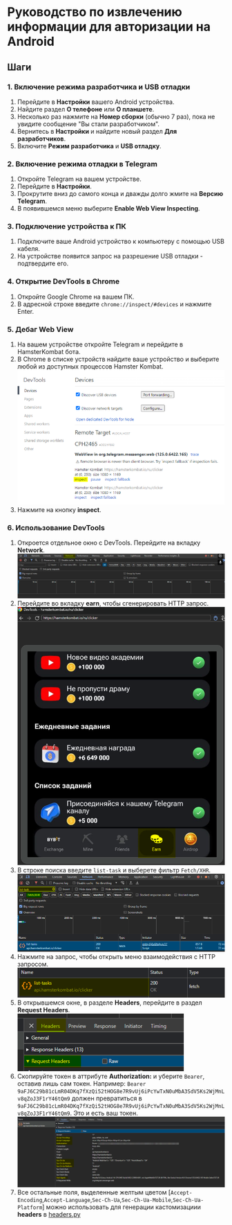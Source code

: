 # Руководство по извлечению информации для авторизации на Android

## Шаги

### 1. Включение режима разработчика и USB отладки

1. Перейдите в **Настройки** вашего Android устройства.
2. Найдите раздел **О телефоне** или **О планшете**.
3. Несколько раз нажмите на **Номер сборки** (обычно 7 раз), пока не увидите сообщение "Вы стали разработчиком".
4. Вернитесь в **Настройки** и найдите новый раздел **Для разработчиков**.
5. Включите **Режим разработчика** и **USB отладку**.

### 2. Включение режима отладки в Telegram

1. Откройте Telegram на вашем устройстве.
2. Перейдите в **Настройки**.
3. Прокрутите вниз до самого конца и дважды долго жмите на **Версию Telegram**.
4. В появившемся меню выберите **Enable Web View Inspecting**.

### 3. Подключение устройства к ПК

1. Подключите ваше Android устройство к компьютеру с помощью USB кабеля.
2. На устройстве появится запрос на разрешение USB отладки - подтвердите его.

### 4. Открытие DevTools в Chrome

1. Откройте Google Chrome на вашем ПК.
2. В адресной строке введите `chrome://inspect/#devices` и нажмите Enter.

### 5. Дебаг Web View

1. На вашем устройстве откройте Telegram и перейдите в HamsterKombat бота.
2. В Chrome в списке устройств найдите ваше устройство и выберите любой из доступных процессов Hamster Kombat.![alt text](image.png)
3. Нажмите на кнопку **inspect**.

### 6. Использование DevTools

1. Откроется отдельное окно с DevTools. Перейдите на вкладку **Network**.![alt text](image-1.png)
2. Перейдите во вкладку **earn**, чтобы сгенерировать HTTP запрос.![alt text](image-2.png)
3. В строке поиска введите `list-task` и выберете фильтр `Fetch/XHR`.![alt text](image-4.png)
4. Нажмите на запрос, чтобы открыть меню взаимодействия с HTTP запросом.![alt text](image-5.png)
5. В открывшемся окне, в разделе **Headers**, перейдите в раздел **Request Headers**.![alt text](image-7.png)
6. Скопируйте токен в аттрибуте **Authorization:** и уберите `Bearer`, оставив лишь сам токен.
Например: `Bearer 9aFJ6C29b81cLmR04DKq7fXzQi52tHOG8e7R9vUj6iPcYwTxN0uMbA3SdV5Ks2WjMnLv8qZoJ3F1rY46tQm9` должен превратиться в `9aFJ6C29b81cLmR04DKq7fXzQi52tHOG8e7R9vUj6iPcYwTxN0uMbA3SdV5Ks2WjMnLv8qZoJ3F1rY46tQm9`.
Это и есть ваш токен.![alt text](image-6.png)
7. Все остальные поля, выделенные желтым цветом [`Accept-Encoding`,`Accept-Language`,`Sec-Ch-Ua`,`Sec-Ch-Ua-Mobile`,`Sec-Ch-Ua-Platform`] можно использовать для генерации кастомизациии **headers** в [headers.py](bot/core/headers.py)
